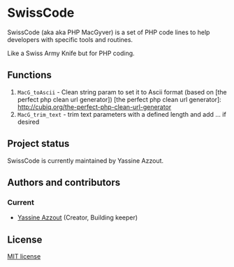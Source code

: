 SwissCode
=========

SwissCode (aka aka PHP MacGyver) is a set of PHP code lines to help developers with specific tools and routines. 

Like a Swiss Army Knife but for PHP coding.



Functions
---------
1. `MacG_toAscii` - Clean string param to set it to Ascii format (based on [the perfect php clean url generator])
[the perfect php clean url generator]: http://cubiq.org/the-perfect-php-clean-url-generator
2. `MacG_trim_text` - trim text parameters with a defined length and add ... if desired

Project status
--------------
SwissCode is currently maintained by Yassine Azzout.


Authors and contributors
------------------------
### Current
* [Yassine Azzout][] (Creator, Building keeper)

[Yassine Azzout]: http://www.92bondstreet.com


License
-------
[MIT license](http://www.opensource.org/licenses/Mit)
